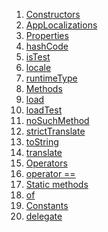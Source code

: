 1.  [Constructors](./AppLocalizations-class.md)
2.  [AppLocalizations](./AppLocalizations/AppLocalizations.md)
3.  [Properties](./AppLocalizations-class.md)
4.  [hashCode](https://api.flutter.dev/flutter/dart-core/Object/hashCode.html)
5.  [isTest](./AppLocalizations/isTest.md)
6.  [locale](./AppLocalizations/locale.md)
7.  [runtimeType](https://api.flutter.dev/flutter/dart-core/Object/runtimeType.html)
8.  [Methods](./AppLocalizations-class.md)
9.  [load](./AppLocalizations/load.md)
10. [loadTest](./AppLocalizations/loadTest.md)
11. [noSuchMethod](https://api.flutter.dev/flutter/dart-core/Object/noSuchMethod.html)
12. [strictTranslate](./AppLocalizations/strictTranslate.md)
13. [toString](https://api.flutter.dev/flutter/dart-core/Object/toString.html)
14. [translate](./AppLocalizations/translate.md)
15. [Operators](./AppLocalizations-class.md)
16. [operator
    ==](https://api.flutter.dev/flutter/dart-core/Object/operator_equals.html)
17. [Static
    methods](./AppLocalizations-class.md)
18. [of](./AppLocalizations/of.md)
19. [Constants](./AppLocalizations-class.md)
20. [delegate](./AppLocalizations/delegate-constant.md)

